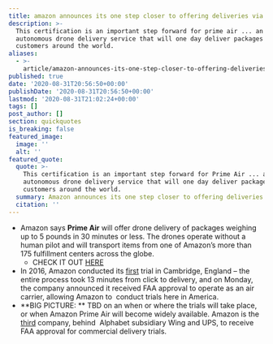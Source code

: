 ```yaml
---
title: amazon announces its one step closer to offering deliveries via drone.
description: >-
  This certification is an important step forward for prime air ... an
  autonomous drone delivery service that will one day deliver packages to our
  customers around the world.
aliases:
  - >-
    article/amazon-announces-its-one-step-closer-to-offering-deliveries-via-drone/
published: true
date: '2020-08-31T20:56:50+00:00'
publishDate: '2020-08-31T20:56:50+00:00'
lastmod: '2020-08-31T21:02:24+00:00'
tags: []
post_author: []
section: quickquotes
is_breaking: false
featured_image:
  image: ''
  alt: ''
featured_quote:
  quote: >-
    This certification is an important step forward for Prime Air ... an
    autonomous drone delivery service that will one day deliver packages to our
    customers around the world.
  summary: Amazon announces its one step closer to offering deliveries via drone.
  citation: ''
---
```

*   Amazon says **Prime Air** will offer drone delivery of packages weighing up to 5 pounds in 30 minutes or less. The drones operate without a human pilot and will transport items from one of Amazon’s more than 175 fulfillment centers across the globe.
    *   CHECK IT OUT [HERE](\"https://www.youtube.com/watch?v=3HJtmx5f1Fc\")
*   In 2016, Amazon conducted its [first](\"https://m.media-amazon.com/images/G/01/acs/test/jr/121216/PrimeAirVideo._CB509077587_.mp4\") trial in Cambridge, England – the entire process took 13 minutes from click to delivery, and on Monday, the company announced it received FAA approval to operate as an air carrier, allowing Amazon to  conduct trials here in America.
*   **BIG PICTURE: ** TBD on an when or where the trials will take place, or when Amazon Prime Air will become widely available. Amazon is the [third](\"https://www.fastcompany.com/90545556/amazon-is-now-one-step-closer-to-drone-delivery\") company, behind  Alphabet subsidiary Wing and UPS, to receive FAA approval for commercial delivery trials.